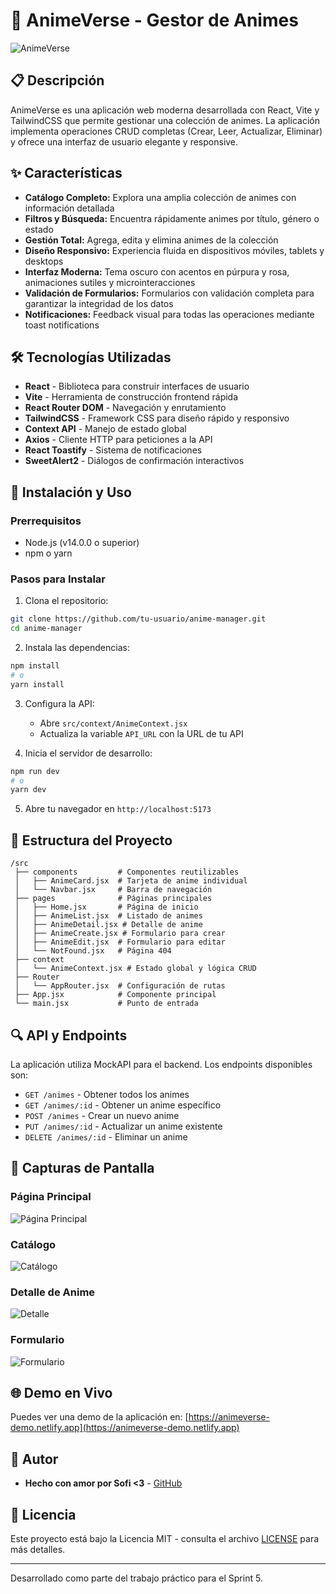 # 🌟 AnimeVerse - Gestor de Animes

![AnimeVerse](https://i.imgur.com/XYZ123.png)

## 📋 Descripción

AnimeVerse es una aplicación web moderna desarrollada con React, Vite y TailwindCSS que permite gestionar una colección de animes. La aplicación implementa operaciones CRUD completas (Crear, Leer, Actualizar, Eliminar) y ofrece una interfaz de usuario elegante y responsive.

## ✨ Características

- **Catálogo Completo:** Explora una amplia colección de animes con información detallada
- **Filtros y Búsqueda:** Encuentra rápidamente animes por título, género o estado
- **Gestión Total:** Agrega, edita y elimina animes de la colección
- **Diseño Responsivo:** Experiencia fluida en dispositivos móviles, tablets y desktops
- **Interfaz Moderna:** Tema oscuro con acentos en púrpura y rosa, animaciones sutiles y microinteracciones
- **Validación de Formularios:** Formularios con validación completa para garantizar la integridad de los datos
- **Notificaciones:** Feedback visual para todas las operaciones mediante toast notifications

## 🛠️ Tecnologías Utilizadas

- **React** - Biblioteca para construir interfaces de usuario
- **Vite** - Herramienta de construcción frontend rápida
- **React Router DOM** - Navegación y enrutamiento
- **TailwindCSS** - Framework CSS para diseño rápido y responsivo
- **Context API** - Manejo de estado global
- **Axios** - Cliente HTTP para peticiones a la API
- **React Toastify** - Sistema de notificaciones
- **SweetAlert2** - Diálogos de confirmación interactivos

## 🚀 Instalación y Uso

### Prerrequisitos

- Node.js (v14.0.0 o superior)
- npm o yarn

### Pasos para Instalar

1. Clona el repositorio:
```bash
git clone https://github.com/tu-usuario/anime-manager.git
cd anime-manager
```

2. Instala las dependencias:
```bash
npm install
# o
yarn install
```

3. Configura la API:
   - Abre `src/context/AnimeContext.jsx`
   - Actualiza la variable `API_URL` con la URL de tu API

4. Inicia el servidor de desarrollo:
```bash
npm run dev
# o
yarn dev
```

5. Abre tu navegador en `http://localhost:5173`

## 📁 Estructura del Proyecto

```
/src
 ├── components         # Componentes reutilizables
 │   ├── AnimeCard.jsx  # Tarjeta de anime individual
 │   └── Navbar.jsx     # Barra de navegación
 ├── pages              # Páginas principales
 │   ├── Home.jsx       # Página de inicio
 │   ├── AnimeList.jsx  # Listado de animes
 │   ├── AnimeDetail.jsx # Detalle de anime
 │   ├── AnimeCreate.jsx # Formulario para crear
 │   ├── AnimeEdit.jsx  # Formulario para editar
 │   └── NotFound.jsx   # Página 404
 ├── context
 │   └── AnimeContext.jsx # Estado global y lógica CRUD
 ├── Router
 │   └── AppRouter.jsx  # Configuración de rutas
 ├── App.jsx            # Componente principal
 └── main.jsx           # Punto de entrada
```

## 🔍 API y Endpoints

La aplicación utiliza MockAPI para el backend. Los endpoints disponibles son:

- `GET /animes` - Obtener todos los animes
- `GET /animes/:id` - Obtener un anime específico
- `POST /animes` - Crear un nuevo anime
- `PUT /animes/:id` - Actualizar un anime existente
- `DELETE /animes/:id` - Eliminar un anime

## 📱 Capturas de Pantalla

### Página Principal
![Página Principal](https://i.imgur.com/abc123.png)

### Catálogo
![Catálogo](https://i.imgur.com/def456.png)

### Detalle de Anime
![Detalle](https://i.imgur.com/ghi789.png)

### Formulario
![Formulario](https://i.imgur.com/jkl012.png)

## 🌐 Demo en Vivo

Puedes ver una demo de la aplicación en:
[https://animeverse-demo.netlify.app](https://animeverse-demo.netlify.app)

## 👥 Autor

- **Hecho con amor por Sofi <3** - [GitHub](https://github.com/sofimartin)

## 📄 Licencia

Este proyecto está bajo la Licencia MIT - consulta el archivo [LICENSE](LICENSE) para más detalles.

---

Desarrollado como parte del trabajo práctico para el Sprint 5.
